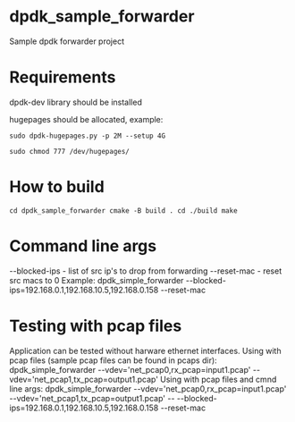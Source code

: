 # dpdk_sample_forwarder
Sample dpdk forwarder project

# Requirements
dpdk-dev library should be installed

hugepages should be allocated, example:
```
sudo dpdk-hugepages.py -p 2M --setup 4G

sudo chmod 777 /dev/hugepages/
```

# How to build
`cd dpdk_sample_forwarder
cmake -B build .
cd ./build
make`

# Command line args
--blocked-ips - list of src ip's to drop from forwarding
--reset-mac - reset src macs to 0
Example:
dpdk_simple_forwarder --blocked-ips=192.168.0.1,192.168.10.5,192.168.0.158 --reset-mac

# Testing with pcap files
Application can be tested without harware ethernet interfaces.
Using with pcap files (sample pcap files can be found in pcaps dir):
dpdk_simple_forwarder --vdev='net_pcap0,rx_pcap=input1.pcap' --vdev='net_pcap1,tx_pcap=output1.pcap'
Using with pcap files and cmnd line args:
dpdk_simple_forwarder --vdev='net_pcap0,rx_pcap=input1.pcap' --vdev='net_pcap1,tx_pcap=output1.pcap' -- --blocked-ips=192.168.0.1,192.168.10.5,192.168.0.158 --reset-mac
